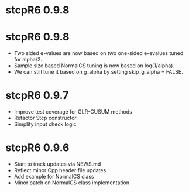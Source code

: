 # stcpR6 0.9.8

# stcpR6 0.9.8
* Two sided e-values are now based on two one-sided e-evalues tuned for alpha/2.
* Sample size based NormalCS tuning is now based on log(1/alpha).
* We can still tune it based on g_alpha by setting skip_g_alpha = FALSE.

# stcpR6 0.9.7

* Improve test coverage for GLR-CUSUM methods
* Refactor Stcp constructor
* Simplify input check logic

# stcpR6 0.9.6

* Start to track updates via NEWS.md
* Reflect minor Cpp header file updates
* Add example for NormalCS class
* Minor patch on NormalCS class implementation
